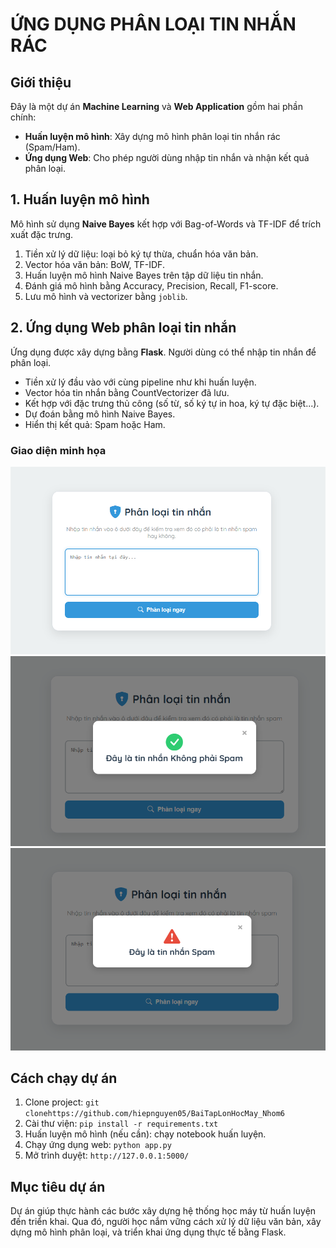 
<div>
  <h1>ỨNG DỤNG PHÂN LOẠI TIN NHẮN RÁC</h1>

  <h2>Giới thiệu</h2>
  <p>
    Đây là một dự án <strong>Machine Learning</strong> và <strong>Web Application</strong> gồm hai phần chính:
  </p>
  <ul>
    <li><strong>Huấn luyện mô hình</strong>: Xây dựng mô hình phân loại tin nhắn rác (Spam/Ham).</li>
    <li><strong>Ứng dụng Web</strong>: Cho phép người dùng nhập tin nhắn và nhận kết quả phân loại.</li>
  </ul>

  <h2>1. Huấn luyện mô hình</h2>
  <p>Mô hình sử dụng <strong>Naive Bayes</strong> kết hợp với Bag-of-Words và TF-IDF để trích xuất đặc trưng.</p>
  <ol>
    <li>Tiền xử lý dữ liệu: loại bỏ ký tự thừa, chuẩn hóa văn bản.</li>
    <li>Vector hóa văn bản: BoW, TF-IDF.</li>
    <li>Huấn luyện mô hình Naive Bayes trên tập dữ liệu tin nhắn.</li>
    <li>Đánh giá mô hình bằng Accuracy, Precision, Recall, F1-score.</li>
    <li>Lưu mô hình và vectorizer bằng <code>joblib</code>.</li>
  </ol>


  <h2>2. Ứng dụng Web phân loại tin nhắn</h2>
  <p>Ứng dụng được xây dựng bằng <strong>Flask</strong>. Người dùng có thể nhập tin nhắn để phân loại.</p>
  <ul>
    <li>Tiền xử lý đầu vào với cùng pipeline như khi huấn luyện.</li>
    <li>Vector hóa tin nhắn bằng CountVectorizer đã lưu.</li>
    <li>Kết hợp với đặc trưng thủ công (số từ, số ký tự in hoa, ký tự đặc biệt...).</li>
    <li>Dự đoán bằng mô hình Naive Bayes.</li>
    <li>Hiển thị kết quả: Spam hoặc Ham.</li>
  </ul>

  <h3>Giao diện minh họa</h3>
  <img src="https://github.com/hiepnguyen05/BaiTapLonHocMay_Nhom6/blob/main/mainimg.png?raw=true" alt="Giao diện web" width="600">
  <img src="https://github.com/hiepnguyen05/BaiTapLonHocMay_Nhom6/blob/main/ham.png?raw=true" alt="Giao diện web" width="600">
  <img src="https://github.com/hiepnguyen05/BaiTapLonHocMay_Nhom6/blob/main/spam.png?raw=true" alt="Giao diện web" width="600">

  <h2>Cách chạy dự án</h2>
  <ol>
    <li>Clone project: <code>git clonehttps://github.com/hiepnguyen05/BaiTapLonHocMay_Nhom6</code></li>
    <li>Cài thư viện: <code>pip install -r requirements.txt</code></li>
    <li>Huấn luyện mô hình (nếu cần): chạy notebook huấn luyện.</li>
    <li>Chạy ứng dụng web: <code>python app.py</code></li>
    <li>Mở trình duyệt: <code>http://127.0.0.1:5000/</code></li>
  </ol>

  <h2>Mục tiêu dự án</h2>
  <p>
    Dự án giúp thực hành các bước xây dựng hệ thống học máy từ huấn luyện đến triển khai.
    Qua đó, người học nắm vững cách xử lý dữ liệu văn bản, xây dựng mô hình phân loại,
    và triển khai ứng dụng thực tế bằng Flask.
  </p>
</div>
